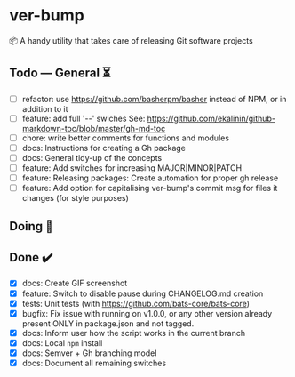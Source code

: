 # ver-bump

📦 A handy utility that takes care of releasing Git software projects

## Todo — General ⏳

- [ ] refactor: use https://github.com/basherpm/basher instead of NPM, or in addition to it
- [ ] feature: add full '--' swiches
      See: https://github.com/ekalinin/github-markdown-toc/blob/master/gh-md-toc
- [ ] chore: write better comments for functions and modules
- [ ] docs: Instructions for creating a Gh package
- [ ] docs: General tidy-up of the concepts
- [ ] feature: Add switches for increasing MAJOR|MINOR|PATCH
- [ ] feature: Releasing packages: Create automation for proper gh release
- [ ] feature: Add option for capitalising ver-bump's commit msg for files it changes (for style purposes)

## Doing 🚀

## Done ✔️

- [x] docs: Create GIF screenshot
- [x] feature: Switch to disable pause during CHANGELOG.md creation
- [x] tests: Unit tests (with https://github.com/bats-core/bats-core)
- [x] bugfix: Fix issue with running on v1.0.0, or any other version already present ONLY in package.json and not tagged.
- [x] docs: Inform user how the script works in the current branch
- [x] docs: Local `npm` install
- [x] docs: Semver + Gh branching model 
- [x] docs: Document all remaining switches
